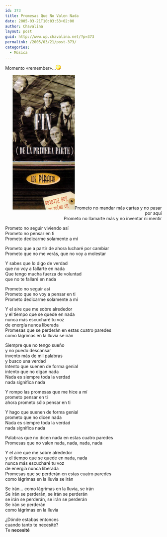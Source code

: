 ```yaml
---
id: 373
title: Promesas Que No Valen Nada
date: 2005-03-21T10:03:53+02:00
author: Chavalina
layout: post
guid: http://www.wp.chavalina.net/?p=373
permalink: /2005/03/21/post-373/
categories:
  - Música
---
```

Momento «remember»…![emo](/imagenes/emoticonos/pensativo.gif) 

<p align="right">
  <img class="imgizqda" src="/imagenes/fotos/piratas-primera-parte.jpg" alt="Piratas - Fin de la primera parte" />Prometo no mandar más cartas y no pasar por aqu&iacute;<br /> Prometo no llamarte más y no inventar ni mentir
</p>

Prometo no seguir viviendo as&iacute;  
Prometo no pensar en ti  
Prometo dedicarme solamente a m&iacute;

Prometo que a partir de ahora lucharé por cambiar  
Prometo que no me verás, que no voy a molestar

Y sabes que lo digo de verdad  
que no voy a fallarte en nada  
Que tengo mucha fuerza de voluntad  
que no te fallaré en nada

Prometo no seguir as&iacute;  
Prometo que no voy a pensar en ti  
Prometo dedicarme solamente a m&iacute;

Y el aire que me sobre alrededor  
y el tiempo que se quede en nada  
nunca más escucharé tu voz  
de energ&iacute;a nunca liberada  
Promesas que se perderán en estas cuatro paredes  
como lágrimas en la lluvia se irán

Siempre que no tengo sue&ntilde;o  
y no puedo descansar  
invento más de mil palabras  
y busco una verdad  
Intento que suenen de forma genial  
intento que no digan nada  
Nada es siempre toda la verdad  
nada significa nada

Y rompo las promesas que me hice a m&iacute;  
prometo pensar en ti  
ahora prometo s&oacute;lo pensar en ti

Y hago que suenen de forma genial  
prometo que no dicen nada  
Nada es siempre toda la verdad  
nada significa nada

Palabras que no dicen nada en estas cuatro paredes  
Promesas que no valen nada, nada, nada, nada

Y el aire que me sobre alrededor  
y el tiempo que se quede en nada, nada  
nunca más escucharé tu voz  
de energ&iacute;a nunca liberada  
Promesas que se perderán en estas cuatro paredes  
como lágrimas en la lluvia se irán

Se irán… como lágrimas en la lluvia, se irán  
Se irán se perderán, se irán se perderán  
se irán se perderán, se irán se perderán  
Se irán se perderán  
como lágrimas en la lluvia

&iquest;D&oacute;nde estabas entonces  
cuando tanto te necesité?  
Te **necesité**